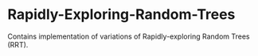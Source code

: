 # Rapidly-Exploring-Random-Trees
Contains implementation of variations of Rapidly-exploring Random Trees (RRT).
